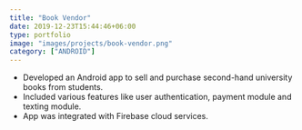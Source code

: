```yaml
---
title: "Book Vendor"
date: 2019-12-23T15:44:46+06:00
type: portfolio
image: "images/projects/book-vendor.png"
category: ["ANDROID"]
---
```


- Developed an Android app to sell and purchase second-hand university books from students.
- Included various features like user authentication, payment module and texting module.
- App was integrated with Firebase cloud services.